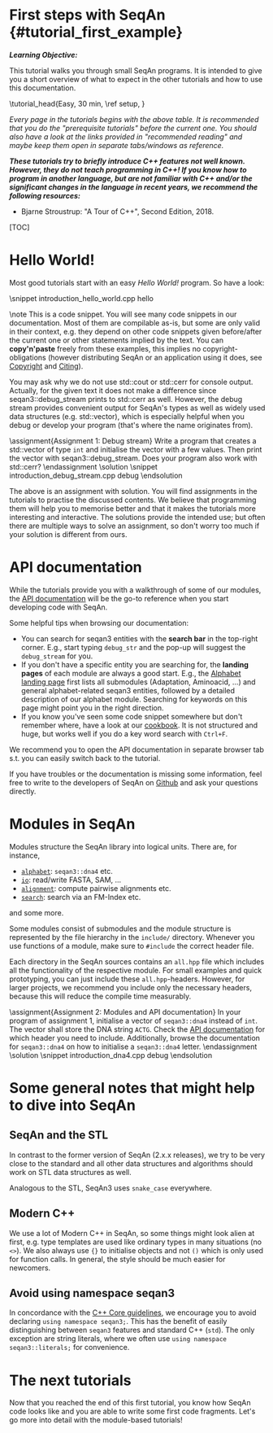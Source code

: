 # First steps with SeqAn {#tutorial_first_example}

<!-- SPDX-FileCopyrightText: 2006-2025 Knut Reinert & Freie Universität Berlin
     SPDX-FileCopyrightText: 2016-2025 Knut Reinert & MPI für molekulare Genetik
     SPDX-License-Identifier: CC-BY-4.0
-->

***Learning Objective:***

This tutorial walks you through small SeqAn programs. It is intended to give you a short overview
of what to expect in the other tutorials and how to use this documentation.

\tutorial_head{Easy, 30 min, \ref setup, }

*Every page in the tutorials begins with the above table. It is recommended that you do the "prerequisite tutorials"
before the current one. You should also have a look at the links provided in "recommended reading" and maybe keep
them open in separate tabs/windows as reference.*

***These tutorials try to briefly introduce C++ features not well known. However, they do not teach programming in C++!
If you know how to program in another language, but are not familiar with C++ and/or the significant
changes in the language in recent years, we recommend the following resources:***

  * Bjarne Stroustrup: "A Tour of C++", Second Edition, 2018.

[TOC]

# Hello World!

Most good tutorials start with an easy *Hello World!* program. So have a look:

\snippet introduction_hello_world.cpp hello

\note
This is a code snippet. You will see many code snippets in our documentation.
Most of them are compilable as-is, but some are only valid in their context,
e.g. they depend on other code snippets given before/after the current one or
other statements implied by the text. You can **copy'n'paste** freely from these examples,
this implies no copyright-obligations (however distributing SeqAn or an application
using it does, see [Copyright](https://docs.seqan.de/seqan3/main_user/about_copyright.html) and
[Citing](https://docs.seqan.de/seqan3/main_user/about_citing.html)).

You may ask why we do not use std::cout or std::cerr for console output.
Actually, for the given text it does not make a difference since seqan3::debug_stream prints to std::cerr as well.
However, the debug stream provides convenient output for SeqAn's types as well as widely used data structures
(e.g. std::vector), which is especially helpful when you debug or develop your program
(that's where the name originates from).

\assignment{Assignment 1: Debug stream}
Write a program that creates a std::vector of type `int` and initialise the vector with a few values.
Then print the vector with seqan3::debug_stream. Does your program also work with std::cerr?
\endassignment
\solution
\snippet introduction_debug_stream.cpp debug
\endsolution

The above is an assignment with solution. You will find assignments in the tutorials to practise the discussed contents.
We believe that programming them will help you to memorise better and that it makes the tutorials more interesting and
interactive. The solutions provide the intended use; but often there are multiple ways to solve an assignment,
so don't worry too much if your solution is different from ours.

# API documentation

While the tutorials provide you with a walkthrough of some of our modules, the
[API documentation](https://docs.seqan.de/seqan3/main_user/modules.html) will be the go-to reference when you start
developing code with SeqAn.

Some helpful tips when browsing our documentation:

* You can search for seqan3 entities with the **search bar** in the top-right corner.
  E.g., start typing `debug_str` and the pop-up will suggest the `debug_stream` for you.
* If you don't have a specific entity you are searching for, the **landing pages** of each module are always a good
  start. E.g., the [Alphabet landing page](https://docs.seqan.de/seqan3/main_user/group__alphabet.html) first lists
  all submodules (Adaptation, Aminoacid, ...) and general alphabet-related seqan3 entities, followed by a detailed
  description of our alphabet module. Searching for keywords on this page might point you in the right direction.
* If you know you've seen some code snippet somewhere but don't remember where, have a look at our
  [cookbook](https://docs.seqan.de/seqan3/main_user/cookbook.html). It is not structured and huge, but works
  well if you do a key word search with `Ctrl+F`.

We recommend you to open the API documentation in separate browser tab s.t. you can easily switch back to the tutorial.

If you have troubles or the documentation is missing some information, feel free to write to the developers
of SeqAn on [Github](https://github.com/seqan/seqan3/issues/new/choose) and ask your questions directly.

# Modules in SeqAn

Modules structure the SeqAn library into logical units. There are, for instance,

* [`alphabet`](https://docs.seqan.de/seqan3/main_user/group__alphabet.html): `seqan3::dna4` etc.
* [`io`](http://docs.seqan.de/seqan3/main_user/group__io.html): read/write FASTA, SAM, ...
* [`alignment`](http://docs.seqan.de/seqan3/main_user/group__alignment.html): compute pairwise alignments etc.
* [`search`](http://docs.seqan.de/seqan3/main_user/group__search.html): search via an FM-Index etc.

and some more.

Some modules consist of submodules and the module structure is represented by the file hierarchy in the `include/`
directory. Whenever you use functions of a module, make sure to `#include` the correct header file.

Each directory in the SeqAn sources contains an `all.hpp` file which includes all the functionality
of the respective module.
For small examples and quick prototyping, you can just include these `all.hpp`-headers.
However, for larger projects, we recommend you include only the necessary headers, because this will reduce the
compile time measurably.

\assignment{Assignment 2: Modules and API documentation}
In your program of assignment 1, initialise a vector of `seqan3::dna4` instead of `int`.
The vector shall store the DNA string `ACTG`.
Check the [API documentation](http://docs.seqan.de/seqan3/main_user/modules.html) for which header you need to include.
Additionally, browse the documentation for `seqan3::dna4` on how to initialise a `seqan3::dna4` letter.
\endassignment
\solution
\snippet introduction_dna4.cpp debug
\endsolution

# Some general notes that might help to dive into SeqAn

## SeqAn and the STL

In contrast to the former version of SeqAn (2.x.x releases), we try to be very close to the standard and all other
data structures and algorithms should work on STL data structures as well.

Analogous to the STL, SeqAn3 uses `snake_case` everywhere.

## Modern C++

We use a lot of Modern C++ in SeqAn, so some things might look alien at first,
e.g. type templates are used like ordinary types in many situations (no `<>`).
We also always use `{}` to initialise objects and not `()` which is only used for function calls.
In general, the style should be much easier for newcomers.

## Avoid using namespace seqan3

In concordance with the [C++ Core guidelines](https://isocpp.github.io/CppCoreGuidelines/CppCoreGuidelines#Rs-using),
we encourage you to avoid declaring `using namespace seqan3;`. This has the benefit of easily distinguishing
between `seqan3` features and standard C++ (`std`). The only exception are string literals, where we often use
`using namespace seqan3::literals;` for convenience.

# The next tutorials

Now that you reached the end of this first tutorial, you know how SeqAn code looks like and you are able
to write some first code fragments. Let's go more into detail with the module-based tutorials!
